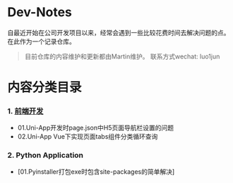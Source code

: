 # Dev-Notes
自最近开始在公司开发项目以来，经常会遇到一些比较花费时间去解决问题的点。在此作为一个记录仓库。
> 目前仓库的内容维护和更新都由Martin维护。
> 联系方式wechat: luo1jun

# **内容分类目录**
### 1. [前端开发]((Frontend/))
- 01.Uni-App开发时page.json中H5页面导航栏设置的问题
- 02.Uni-App Vue下实现页面tabs组件分类循环查询
### 2. Python Application
- [01.Pyinstaller打包exe时包含site-packages的简单解决]
